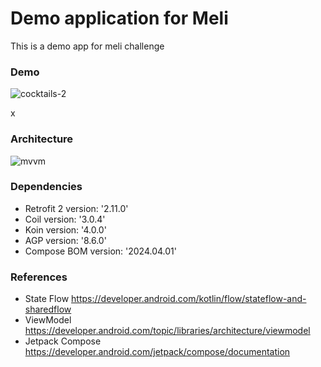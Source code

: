 # Demo application for Meli 
This is a demo app for meli challenge

### Demo

![cocktails-2](https://github.com/user-attachments/assets/f3ae3908-22f7-45ac-87ff-3291cbdb7c1d)


x
### Architecture

![mvvm](https://github.com/user-attachments/assets/1776df60-e1b1-470d-9874-54a6d3dfd258)



### Dependencies

- Retrofit 2 version: '2.11.0'
- Coil version: '3.0.4'
- Koin version: '4.0.0'
- AGP version: '8.6.0'
- Compose BOM version: '2024.04.01'


### References

- State Flow https://developer.android.com/kotlin/flow/stateflow-and-sharedflow
- ViewModel https://developer.android.com/topic/libraries/architecture/viewmodel
- Jetpack Compose https://developer.android.com/jetpack/compose/documentation
